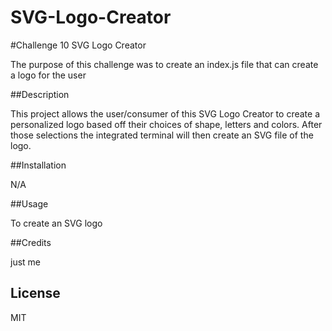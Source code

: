# SVG-Logo-Creator

#Challenge 10 SVG Logo Creator

The purpose of this challenge was to create an index.js file that can create a logo for the user

##Description

This project allows the user/consumer of this SVG Logo Creator to create a personalized logo based off their choices of shape, letters and colors. After those selections the integrated terminal will then create an SVG file of the logo.

##Installation

N/A

##Usage

To create an SVG logo

##Credits

just me

## License

MIT
